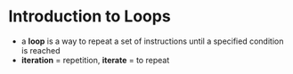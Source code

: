 # Introduction to Loops

- a **loop** is a way to repeat a set of instructions until a specified condition is reached
- **iteration** = repetition, **iterate** = to repeat

